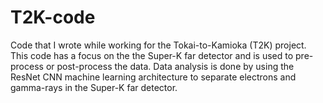 # T2K-code
Code that I wrote while working for the Tokai-to-Kamioka (T2K) project. This code has a focus on the the Super-K far detector and is used to pre-process or post-process the data. Data analysis is done by using the ResNet CNN machine learning architecture to separate electrons and gamma-rays in the Super-K far detector.
